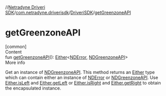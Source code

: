 //[Netradyne Driveri SDK](../../index.md)/[com.netradyne.driverisdk](../index.md)/[DriveriSDK](index.md)/[getGreenzoneAPI](get-greenzone-a-p-i.md)



# getGreenzoneAPI  
[common]  
Content  
fun [getGreenzoneAPI](get-greenzone-a-p-i.md)(): [Either](../-either/index.md)<[NDError](../-n-d-error/index.md), [NDGreenzoneAPI](../../com.netradyne.driverisdk.greenzone/-n-d-greenzone-a-p-i/index.md)>  
More info  


Get an instance of [NDGreenzoneAPI](../../com.netradyne.driverisdk.greenzone/-n-d-greenzone-a-p-i/index.md). This method returns an [Either](../-either/index.md) type which can contain either an instance of [NDError](../-n-d-error/index.md) or [NDGreenzoneAPI](../../com.netradyne.driverisdk.greenzone/-n-d-greenzone-a-p-i/index.md). Use [Either.isLeft](../-either/is-left.md) and [Either.getLeft](../-either/get-left.md) or [Either.isRight](../-either/is-right.md) and [Either.getRight](../-either/get-right.md) to obtain the encapsulated instance.

  



